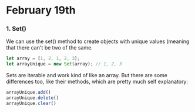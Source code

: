 # February 19th

### 1. Set()
We can use the set() method to create objects with unique values (meaning that there can't be two of the same.

```javascript
let array = [1, 2, 1, 2, 3];
let arrayUnique = new Set(array); // 1, 2, 3
```

Sets are iterable and work kind of like an array. But there are some differences too, like their methods, which are pretty much self explanatory:

```javascript
arrayUnique.add()
arrayUnique.delete()
arrayUnique.clear()
```
